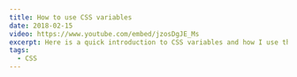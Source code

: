 ```yaml
---
title: How to use CSS variables
date: 2018-02-15
video: https://www.youtube.com/embed/jzosDgJE_Ms
excerpt: Here is a quick introduction to CSS variables and how I use them on my personal site.
tags:
  - CSS
---
```

